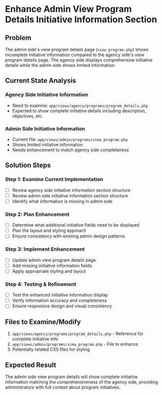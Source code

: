 # Enhance Admin View Program Details Initiative Information Section

## Problem
The admin side's view program details page (`view_program.php`) shows incomplete initiative information compared to the agency side's view program details page. The agency side displays comprehensive initiative details while the admin side shows limited information.

## Current State Analysis

### Agency Side Initiative Information
- Need to examine: `app/views/agency/programs/program_details.php`
- Expected to show complete initiative details including description, objectives, etc.

### Admin Side Initiative Information  
- Current file: `app/views/admin/programs/view_program.php`
- Shows limited initiative information
- Needs enhancement to match agency side completeness

## Solution Steps

### Step 1: Examine Current Implementation
- [ ] Review agency side initiative information section structure
- [ ] Review admin side initiative information section structure
- [ ] Identify what information is missing in admin side

### Step 2: Plan Enhancement
- [ ] Determine what additional initiative fields need to be displayed
- [ ] Plan the layout and styling approach
- [ ] Ensure consistency with existing admin design patterns

### Step 3: Implement Enhancement
- [ ] Update admin view program details page
- [ ] Add missing initiative information fields
- [ ] Apply appropriate styling and layout

### Step 4: Testing & Refinement
- [ ] Test the enhanced initiative information display
- [ ] Verify information accuracy and completeness
- [ ] Ensure responsive design and visual consistency

## Files to Examine/Modify
1. `app/views/agency/programs/program_details.php` - Reference for complete initiative info
2. `app/views/admin/programs/view_program.php` - File to enhance
3. Potentially related CSS files for styling

## Expected Result
The admin side view program details will show complete initiative information matching the comprehensiveness of the agency side, providing administrators with full context about program initiatives.
